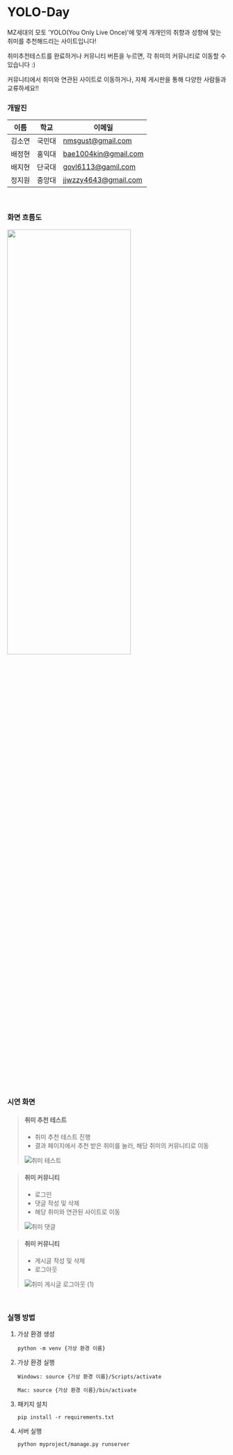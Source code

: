 # YOLO-Day
MZ세대의 모토 'YOLO(You Only Live Once)'에 맞게 개개인의 취향과 성향에 맞는 취미를 추천해드리는 사이트입니다!

취미추천테스트를 완료하거나 커뮤니티 버튼을 누르면, 각 취미의 커뮤니티로 이동할 수 있습니다 :)

커뮤니티에서 취미와 연관된 사이트로 이동하거나, 자체 게시판을 통해 다양한 사람들과 교류하세요!!
<br>


### 개발진
이름|학교|이메일
---|---|---|
김소연|국민대|nmsgust@gmail.com
배정현|홍익대|bae1004kin@gmail.com
배지현|단국대|govl6113@gamil.com
정지원|중앙대|jjwzzy4643@gmail.com
<br>

### 화면 흐름도
<img src="https://user-images.githubusercontent.com/81179951/211209306-7766622e-f505-4c9b-bcbf-62fee9b9e30f.png" width="75%" height="50%"></img>
<br>
<br>

### 시연 화면
> #### 취미 추천 테스트
>  - 취미 추천 테스트 진행
>  - 결과 페이지에서 추천 받은 취미를 눌러, 해당 취미의 커뮤니티로 이동
>
> ![취미 테스트](https://user-images.githubusercontent.com/81179951/212459168-c85ecb38-2cbc-48f1-9c3d-4eab216fa6cb.gif)

> #### 취미 커뮤니티
> - 로그인
> - 댓글 작성 및 삭제
> - 해당 취미와 연관된 사이트로 이동
>   
> ![취미 댓글](https://user-images.githubusercontent.com/81179951/212459173-ecdd3c5b-a811-4961-b710-0ea70da97a1a.gif)

> #### 취미 커뮤니티
> - 게시글 작성 및 삭제
> - 로그아웃
>   
> ![취미 게시글 로그아웃 (1)](https://user-images.githubusercontent.com/81179951/212459171-c636462f-859c-4e66-bf9c-e619e41c6719.gif)

<br>

### 실행 방법

1. 가상 환경 생성
   ```
   python -m venv {가상 환경 이름}
   ```
2. 가상 환경 실행
    
    ```
    Windows: source {가상 환경 이름}/Scripts/activate
    
    Mac: source {가상 환경 이름}/bin/activate
    ```

3. 패키지 설치

    ```
    pip install -r requirements.txt
    ```
  
4. 서버 실행

    ```
    python myproject/manage.py runserver
    ```
